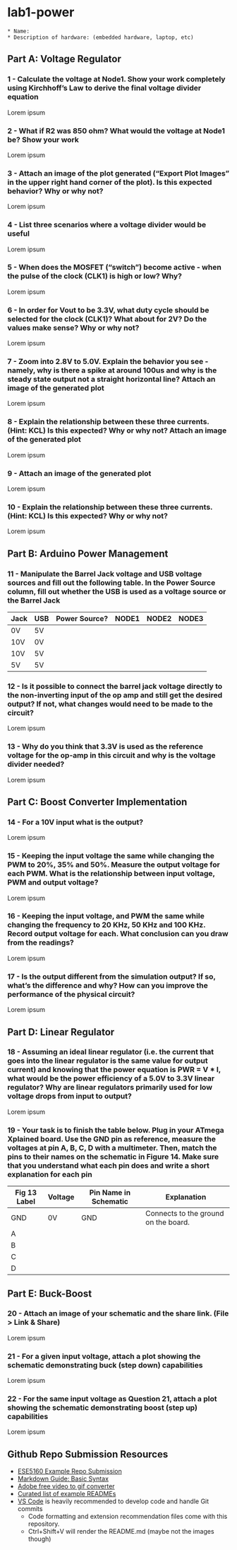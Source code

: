 # lab1-power

    * Name: 
    * Description of hardware: (embedded hardware, laptop, etc) 

## Part A: Voltage Regulator

### 1 - Calculate the voltage at Node1. Show your work completely using Kirchhoff’s Law to derive the final voltage divider equation

Lorem ipsum

### 2 - What if R2 was 850 ohm? What would the voltage at Node1 be? Show your work

Lorem ipsum

### 3 - Attach an image of the plot generated (“Export Plot Images” in the upper right hand corner of the plot). Is this expected behavior? Why or why not?

Lorem ipsum

### 4 - List three scenarios where a voltage divider would be useful

Lorem ipsum

### 5 - When does the MOSFET (“switch”) become active - when the pulse of the clock (CLK1) is high or low? Why?

Lorem ipsum

### 6 - In order for Vout to be 3.3V, what duty cycle should be selected for the clock (CLK1)? What about for 2V? Do the values make sense? Why or why not?

Lorem ipsum

### 7 - Zoom into 2.8V to 5.0V. Explain the behavior you see - namely, why is there a spike at around 100us and why is the steady state output not a straight horizontal line? Attach an image of the generated plot

Lorem ipsum

### 8 - Explain the relationship between these three currents. (Hint: KCL) Is this expected? Why or why not? Attach an image of the generated plot

Lorem ipsum

### 9 - Attach an image of the generated plot

Lorem ipsum

### 10 - Explain the relationship between these three currents. (Hint: KCL) Is this expected? Why or why not?

Lorem ipsum

## Part B: Arduino Power Management

### 11 - Manipulate the Barrel Jack voltage and USB voltage sources and fill out the following table. In the Power Source column, fill out whether the USB is used as a voltage source or the Barrel Jack

| **Jack**  | **USB**  | **Power Source?**  | **NODE1**  | **NODE2**  | **NODE3**  |
|---------- |--------- |------------------- |----------- |----------- |----------- |
| 0V        | 5V       |                    |            |            |            |
| 10V       | 0V       |                    |            |            |            |
| 10V       | 5V       |                    |            |            |            |
| 5V        | 5V       |                    |            |            |            |

### 12 - Is it possible to connect the barrel jack voltage directly to the non-inverting input of the op amp and still get the desired output? If not, what changes would need to be made to the circuit?

Lorem ipsum

### 13 - Why do you think that 3.3V is used as the reference voltage for the op-amp in this circuit and why is the voltage divider needed?

Lorem ipsum

## Part C: Boost Converter Implementation

### 14 - For a 10V input what is the output?

Lorem ipsum

### 15 - Keeping the input voltage the same while changing the PWM to 20%, 35% and 50%. Measure the output voltage for each PWM. What is the relationship between input voltage, PWM and output voltage?

Lorem ipsum

### 16 - Keeping the input voltage, and PWM the same while changing the frequency to 20 KHz, 50 KHz and 100 KHz.  Record output voltage for each.  What conclusion can you draw from the readings?

Lorem ipsum

### 17 - Is the output different from the simulation output? If so, what’s the difference and why? How can you improve the performance of the physical circuit?

Lorem ipsum

## Part D: Linear Regulator

### 18 - Assuming an ideal linear regulator (i.e. the current that goes into the linear regulator is the same value for output current)  and knowing that the power equation is PWR = V * I, what would be the power efficiency of a 5.0V to 3.3V linear regulator? Why are linear regulators primarily used for low voltage drops from input to output?

Lorem ipsum

### 19 - Your task is to finish the table below. Plug in your ATmega Xplained board. Use the GND pin as reference, measure the voltages at pin A, B, C, D with a multimeter. Then, match the pins to their names on the schematic in Figure 14. Make sure that you understand what each pin does and write a short explanation for each pin

| **Fig 13 Label**  | **Voltage**  | **Pin Name in Schematic**  | **Explanation**                       |
|------------------ |------------- |--------------------------- |-------------------------------------- |
| GND               | 0V           | GND                        | Connects to the ground on the board.  |
| A                 |              |                            |                                       |
| B                 |              |                            |                                       |
| C                 |              |                            |                                       |
| D                 |              |                            |                                       |

## Part E: Buck-Boost

### 20 - Attach an image of your schematic and the share link. (File > Link & Share)

Lorem ipsum

### 21 - For a given input voltage, attach a plot showing the schematic demonstrating buck (step down) capabilities

Lorem ipsum

### 22 - For the same input voltage as Question 21, attach a plot showing the schematic demonstrating boost (step up) capabilities

Lorem ipsum

## Github Repo Submission Resources

* [ESE5160 Example Repo Submission](https://github.com/ese5160/example-repository-submission)
* [Markdown Guide: Basic Syntax](https://www.markdownguide.org/basic-syntax/)
* [Adobe free video to gif converter](https://www.adobe.com/express/feature/video/convert/video-to-gif)
* [Curated list of example READMEs](https://github.com/matiassingers/awesome-readme)
* [VS Code](https://code.visualstudio.com/) is heavily recommended to develop code and handle Git commits
  * Code formatting and extension recommendation files come with this repository.
  * Ctrl+Shift+V will render the README.md (maybe not the images though)
